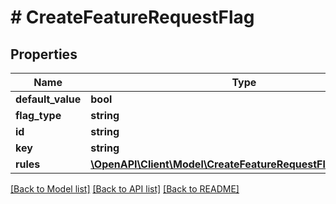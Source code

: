 # # CreateFeatureRequestFlag

## Properties

Name | Type | Description | Notes
------------ | ------------- | ------------- | -------------
**default_value** | **bool** |  | [optional]
**flag_type** | **string** |  | [optional]
**id** | **string** |  | [optional]
**key** | **string** |  | [optional]
**rules** | [**\OpenAPI\Client\Model\CreateFeatureRequestFlagRulesInner[]**](CreateFeatureRequestFlagRulesInner.md) |  | [optional]

[[Back to Model list]](../../README.md#models) [[Back to API list]](../../README.md#endpoints) [[Back to README]](../../README.md)
